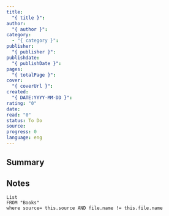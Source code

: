 ```yaml
---
title:
  "{ title }": 
author:
  "{ author }": 
category:
  - "{ category }": 
publisher:
  "{ publisher }": 
publishdate:
  "{ publishDate }": 
pages:
  "{ totalPage }": 
cover:
  "{ coverUrl }": 
created:
  "{ DATE:YYYY-MM-DD }": 
rating: "0"
date: 
read: "0"
status: To Do
source: 
progress: 0
language: eng
---
```

## Summary


## Notes
```dataview
List 
FROM "Books"
where source= this.source AND file.name != this.file.name
```